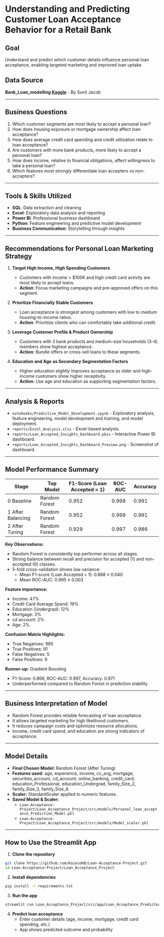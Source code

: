 # Understanding and Predicting Customer Loan Acceptance Behavior for a Retail Bank

## Goal
Understand and predict which customer details influence personal loan acceptance, enabling targeted marketing and improved loan uptake 

## Data Source
**Bank_Loan_modelling [Kaggle](https://www.kaggle.com/datasets/itsmesunil/bank-loan-modelling)** - By Sunil Jacob

---

## Business Questions

1. Which customer segments are most likely to accept a personal loan?
2. How does housing exposure or mortgage ownership affect loan acceptance?
3. How does average credit card spending and credit utilization relate to loan acceptance?
4. Are customers with more bank products, more likely to accept a personal loan?
5. How does income, relative to financial obligations, affect willingness to take a personal loan?
6. Which features most strongly differentiate loan accepters vs non-accepters?

---

## Tools & Skills Utilized

- **SQL**: Data extraction and cleaning
- **Excel**: Exploratory data analysis and reporting
- **Power BI**: Professional business dashboard
- **Python**: Feature engineering and predictive model development
- **Business Communication**: Storytelling through insights

---

## Recommendations for Personal Loan Marketing Strategy

1. **Target High Income, High Spending Customers**
   - Customers with income > $100K and high credit card activity are most likely to accept loans.
   - **Action**: Focus marketing campaigns and pre-approved offers on this segment.
  
2. **Prioritize Financially Stable Customers**
   - Loan acceptance is strongest among customers with low to medium housing-to-income ratios.
   - **Action**: Prioritize clients who can comfortably take additional credit.
  
3. **Leverage Customer Profile & Product Ownership**
   - Customers with 3 bank products and medium-size households (3-4) members show highest acceptance.
   - **Action**: Bundle offers or cross-sell loans to these segments.

4. **Education and Age as Secondary Segmentation Factors**
   - Higher education slightly improves acceptance as older and high-income customers show higher receptivity.
   - **Action**: Use age and education as supporting segmentation factors.
  
---

## Analysis & Reports

- `notebooks/Predictive_Model_Development.ipynb` - Exploratory analysis, feature engineering, model development and training, and model deployment.
- `reports/Excel_Analysis.xlsx` - Excel-based analysis.
- `reports/Loan_Accepted_Insights_Dashboard.pbix` - Interactive Power BI dashboard.
- `reports/Loan_Accepted_Insights_Dashboard_Preview.png` - Screenshot of dashboard.

---

## Model Performance Summary

| Stage               | Top Model        | F1-Score (Loan Accepted = 1)  | ROC-AUC | Accuracy |
|--------------------|-------------------|-------------------------------|---------|----------|
| 0 Baseline         | Random Forest     | 0.952                         | 0.998   | 0.991    |
| 1 After Balancing  | Random Forest     | 0.952                         | 0.998   | 0.991    |
| 2 After Tuning     | Random Forest     | 0.929                         | 0.997   | 0.986    |

**Key Observations:**
- Random Forest is consistently top performer across all stages.
- Strong balance between recall and precision for accepted (1) and non-accepted (0) classes.
- 5-fold cross-validation shows low variance:
  - Mean F1-score (Loan Accepted = 1): 0.888 ± 0.040
  - Mean ROC-AUC: 0.995 ± 0.003

**Feature importance:**
  - Income: 47%
  - Credit Card Average Spend: 19%
  - Education (Undergrad): 12%
  - Mortgage: 3%
  - cd account: 2%
  - Age: 2%

**Confusion Matrix Highlights:**
  - True Negatives: 985
  - True Positives: 91
  - False Negatives: 5
  - False Positives: 9
 
**Runner-up:** Gradient Boosting
  - F1-Score: 0.866, ROC-AUC: 0.997, Accuracy: 0.971
  - Underperformed compared to Random Forest in prediction stability
 
---

## Business Interpretation of Model

- Random Forest provides reliable forecasting of loan acceptance.
- It allows targeted marketing for high likelihood customers.
- It reduces campaign costs and optimizes resource allocations.
- Income, credit card spend, and education are strong indicators of acceptance.

---

## Model Details

- **Final Chosen Model:** Random Forest (After Tuning)
- **Features used:** age, experience, income, cc_avg, mortgage, securities_account,	cd_account,	online_banking,	credit_card, education_Professional,	education_Undergrad,	family_Size_2,	family_Size_3,	family_Size_4.
- **Scaler:** StandardScaler applied to numeric features.
- **Saved Model & Scaler:**
   - `Loan-Acceptance-Project/Loan_Acceptance_Project/src/models/Personal_loan_acceptance_Prediction_Model.pkl`
   - `Loan-Acceptance-Project/Loan_Acceptance_Project/src/models/Model_scaler.pkl`

---

## How to Use the Streamlit App

1. **Clone the repository**
```bash
git clone https://github.com/KaiesoKB/Loan-Acceptance-Project.git
cd Loan-Acceptance-Project/Loan_Acceptance_Project
```

2. **Install dependencies**
```bash
pip install -r requirements.txt
```

3. **Run the app**
```bash
streamlit run Loan_Acceptance_Project/src/app/Loan_Acceptance_Predictor_App.py
```

4. **Predict loan acceptance**
   - Enter customer details (age, income, mortgage, credit card spending, etc.)
   - App shows predicted outcome and probability
